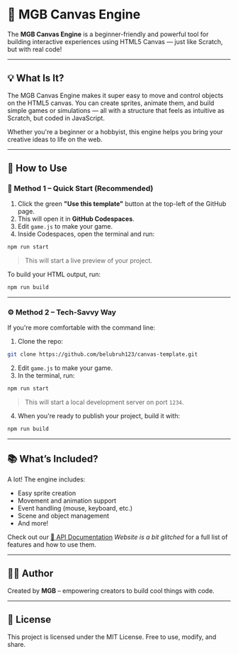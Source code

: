 # 🎨 MGB Canvas Engine

The **MGB Canvas Engine** is a beginner-friendly and powerful tool for building interactive experiences using HTML5 Canvas — just like Scratch, but with real code!

---

## 💡 What Is It?

The MGB Canvas Engine makes it super easy to move and control objects on the HTML5 canvas. You can create sprites, animate them, and build simple games or simulations — all with a structure that feels as intuitive as Scratch, but coded in JavaScript.

Whether you're a beginner or a hobbyist, this engine helps you bring your creative ideas to life on the web.

---

## 🚀 How to Use

### 📌 Method 1 – Quick Start (Recommended)

1. Click the green **"Use this template"** button at the top-left of the GitHub page.
2. This will open it in **GitHub Codespaces**.
3. Edit `game.js` to make your game.
4. Inside Codespaces, open the terminal and run:

```bash
npm run start
```

> This will start a live preview of your project.

To build your HTML output, run:

```bash
npm run build
```

---

### ⚙️ Method 2 – Tech-Savvy Way

If you're more comfortable with the command line:

1. Clone the repo:

```bash
git clone https://github.com/belubruh123/canvas-template.git
```

2. Edit `game.js` to make your game.
3. In the terminal, run:

```bash
npm run start
```

> This will start a local development server on port `1234`.

4. When you're ready to publish your project, build it with:

```bash
npm run build
```

---

## 📚 What’s Included?

A lot! The engine includes:

- Easy sprite creation
- Movement and animation support
- Event handling (mouse, keyboard, etc.)
- Scene and object management
- And more!

Check out our [📄 API Documentation](https://docs.mgb-yt.com) *Website is a bit glitched* for a full list of features and how to use them.

---

## 🧑‍💻 Author

Created by **MGB** – empowering creators to build cool things with code.

---

## 📃 License

This project is licensed under the MIT License. Free to use, modify, and share.
